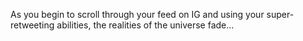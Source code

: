 As you begin to scroll through your feed on IG and using your 
super-retweeting abilities, the realities of the universe fade...
